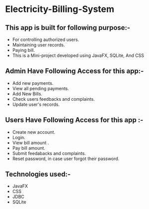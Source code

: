 # Electricity-Billing-System  

## This app is built for following purpose:-  
* For controlling authorized users.  
* Maintaining user records.  
* Paying bill.      
* This is a Mini-project developed using JavaFX, SQLite, And CSS  

## Admin Have Following Access for this app:-  
* Add new payments.  
* View all pending payments.  
* Add New Bills.  
* Check users feedbacks and complaints.  
* Update user's records.  

## Users Have Following Access for this app :-  
* Create new account.  
* Login.  
* View bill amount .
* Pay bill amount.  
* Submit feedabacks and complaints.
* Reset password, in case user forgot their password.

## Technologies used:-
* JavaFX  
* CSS  
* JDBC  
* SQLite  



